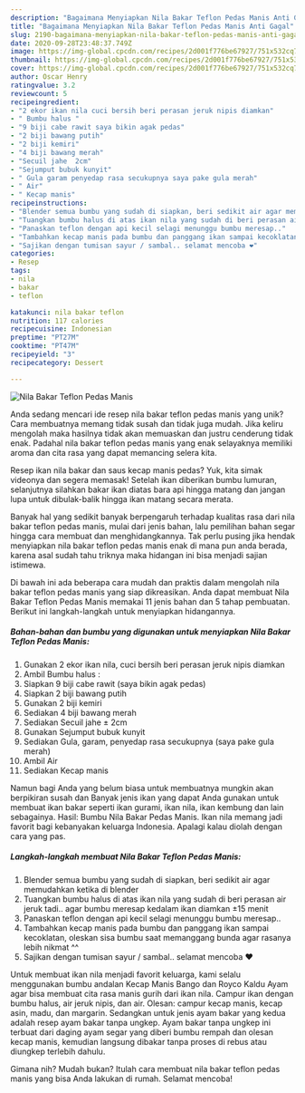 ```yaml
---
description: "Bagaimana Menyiapkan Nila Bakar Teflon Pedas Manis Anti Gagal"
title: "Bagaimana Menyiapkan Nila Bakar Teflon Pedas Manis Anti Gagal"
slug: 2190-bagaimana-menyiapkan-nila-bakar-teflon-pedas-manis-anti-gagal
date: 2020-09-28T23:48:37.749Z
image: https://img-global.cpcdn.com/recipes/2d001f776be67927/751x532cq70/nila-bakar-teflon-pedas-manis-foto-resep-utama.jpg
thumbnail: https://img-global.cpcdn.com/recipes/2d001f776be67927/751x532cq70/nila-bakar-teflon-pedas-manis-foto-resep-utama.jpg
cover: https://img-global.cpcdn.com/recipes/2d001f776be67927/751x532cq70/nila-bakar-teflon-pedas-manis-foto-resep-utama.jpg
author: Oscar Henry
ratingvalue: 3.2
reviewcount: 5
recipeingredient:
- "2 ekor ikan nila cuci bersih beri perasan jeruk nipis diamkan"
- " Bumbu halus "
- "9 biji cabe rawit saya bikin agak pedas"
- "2 biji bawang putih"
- "2 biji kemiri"
- "4 biji bawang merah"
- "Secuil jahe  2cm"
- "Sejumput bubuk kunyit"
- " Gula garam penyedap rasa secukupnya saya pake gula merah"
- " Air"
- " Kecap manis"
recipeinstructions:
- "Blender semua bumbu yang sudah di siapkan, beri sedikit air agar memudahkan ketika di blender"
- "Tuangkan bumbu halus di atas ikan nila yang sudah di beri perasan air jeruk tadi.. agar bumbu meresap kedalam ikan diamkan ±15 menit"
- "Panaskan teflon dengan api kecil selagi menunggu bumbu meresap.."
- "Tambahkan kecap manis pada bumbu dan panggang ikan sampai kecoklatan, oleskan sisa bumbu saat memanggang bunda agar rasanya lebih nikmat ^^"
- "Sajikan dengan tumisan sayur / sambal.. selamat mencoba ❤️"
categories:
- Resep
tags:
- nila
- bakar
- teflon

katakunci: nila bakar teflon 
nutrition: 117 calories
recipecuisine: Indonesian
preptime: "PT27M"
cooktime: "PT47M"
recipeyield: "3"
recipecategory: Dessert

---
```



![Nila Bakar Teflon Pedas Manis](https://img-global.cpcdn.com/recipes/2d001f776be67927/751x532cq70/nila-bakar-teflon-pedas-manis-foto-resep-utama.jpg)

Anda sedang mencari ide resep nila bakar teflon pedas manis yang unik? Cara membuatnya memang tidak susah dan tidak juga mudah. Jika keliru mengolah maka hasilnya tidak akan memuaskan dan justru cenderung tidak enak. Padahal nila bakar teflon pedas manis yang enak selayaknya memiliki aroma dan cita rasa yang dapat memancing selera kita.

Resep ikan nila bakar dan saus kecap manis pedas? Yuk, kita simak videonya dan segera memasak! Setelah ikan diberikan bumbu lumuran, selanjutnya silahkan bakar ikan diatas bara api hingga matang dan jangan lupa untuk dibulak-balik hingga ikan matang secara merata.

Banyak hal yang sedikit banyak berpengaruh terhadap kualitas rasa dari nila bakar teflon pedas manis, mulai dari jenis bahan, lalu pemilihan bahan segar hingga cara membuat dan menghidangkannya. Tak perlu pusing jika hendak menyiapkan nila bakar teflon pedas manis enak di mana pun anda berada, karena asal sudah tahu triknya maka hidangan ini bisa menjadi sajian istimewa.


Di bawah ini ada beberapa cara mudah dan praktis dalam mengolah nila bakar teflon pedas manis yang siap dikreasikan. Anda dapat membuat Nila Bakar Teflon Pedas Manis memakai 11 jenis bahan dan 5 tahap pembuatan. Berikut ini langkah-langkah untuk menyiapkan hidangannya.

<!--inarticleads1-->

##### Bahan-bahan dan bumbu yang digunakan untuk menyiapkan Nila Bakar Teflon Pedas Manis:

1. Gunakan 2 ekor ikan nila, cuci bersih beri perasan jeruk nipis diamkan
1. Ambil  Bumbu halus :
1. Siapkan 9 biji cabe rawit (saya bikin agak pedas)
1. Siapkan 2 biji bawang putih
1. Gunakan 2 biji kemiri
1. Sediakan 4 biji bawang merah
1. Sediakan Secuil jahe ± 2cm
1. Gunakan Sejumput bubuk kunyit
1. Sediakan  Gula, garam, penyedap rasa secukupnya (saya pake gula merah)
1. Ambil  Air
1. Sediakan  Kecap manis


Namun bagi Anda yang belum biasa untuk membuatnya mungkin akan berpikiran susah dan Banyak jenis ikan yang dapat Anda gunakan untuk membuat ikan bakar seperti ikan gurami, ikan nila, ikan kembung dan lain sebagainya. Hasil: Bumbu Nila Bakar Pedas Manis. Ikan nila memang jadi favorit bagi kebanyakan keluarga Indonesia. Apalagi kalau diolah dengan cara yang pas. 

<!--inarticleads2-->

##### Langkah-langkah membuat Nila Bakar Teflon Pedas Manis:

1. Blender semua bumbu yang sudah di siapkan, beri sedikit air agar memudahkan ketika di blender
1. Tuangkan bumbu halus di atas ikan nila yang sudah di beri perasan air jeruk tadi.. agar bumbu meresap kedalam ikan diamkan ±15 menit
1. Panaskan teflon dengan api kecil selagi menunggu bumbu meresap..
1. Tambahkan kecap manis pada bumbu dan panggang ikan sampai kecoklatan, oleskan sisa bumbu saat memanggang bunda agar rasanya lebih nikmat ^^
1. Sajikan dengan tumisan sayur / sambal.. selamat mencoba ❤️


Untuk membuat ikan nila menjadi favorit keluarga, kami selalu menggunakan bumbu andalan Kecap Manis Bango dan Royco Kaldu Ayam agar bisa membuat cita rasa manis gurih dari ikan nila. Campur ikan dengan bumbu halus, air jeruk nipis, dan air. Olesan: campur kecap manis, kecap asin, madu, dan margarin. Sedangkan untuk jenis ayam bakar yang kedua adalah resep ayam bakar tanpa ungkep. Ayam bakar tanpa ungkep ini terbuat dari daging ayam segar yang diberi bumbu rempah dan olesan kecap manis, kemudian langsung dibakar tanpa proses di rebus atau diungkep terlebih dahulu. 

Gimana nih? Mudah bukan? Itulah cara membuat nila bakar teflon pedas manis yang bisa Anda lakukan di rumah. Selamat mencoba!
